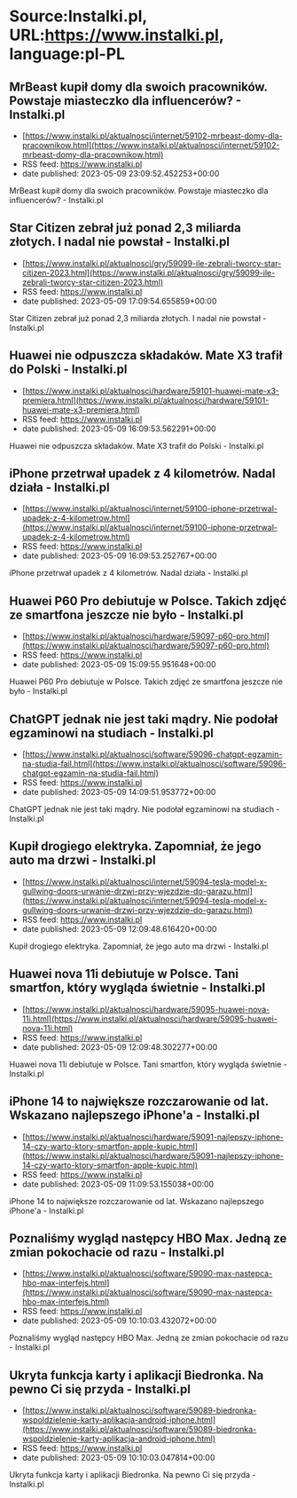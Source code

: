 # Source:Instalki.pl, URL:https://www.instalki.pl, language:pl-PL

## MrBeast kupił domy dla swoich pracowników. Powstaje miasteczko dla influencerów? - Instalki.pl
 - [https://www.instalki.pl/aktualnosci/internet/59102-mrbeast-domy-dla-pracownikow.html](https://www.instalki.pl/aktualnosci/internet/59102-mrbeast-domy-dla-pracownikow.html)
 - RSS feed: https://www.instalki.pl
 - date published: 2023-05-09 23:09:52.452253+00:00

MrBeast kupił domy dla swoich pracowników. Powstaje miasteczko dla influencerów? - Instalki.pl

## Star Citizen zebrał już ponad 2,3 miliarda złotych. I nadal nie powstał - Instalki.pl
 - [https://www.instalki.pl/aktualnosci/gry/59099-ile-zebrali-tworcy-star-citizen-2023.html](https://www.instalki.pl/aktualnosci/gry/59099-ile-zebrali-tworcy-star-citizen-2023.html)
 - RSS feed: https://www.instalki.pl
 - date published: 2023-05-09 17:09:54.655859+00:00

Star Citizen zebrał już ponad 2,3 miliarda złotych. I nadal nie powstał - Instalki.pl

## Huawei nie odpuszcza składaków. Mate X3 trafił do Polski  - Instalki.pl
 - [https://www.instalki.pl/aktualnosci/hardware/59101-huawei-mate-x3-premiera.html](https://www.instalki.pl/aktualnosci/hardware/59101-huawei-mate-x3-premiera.html)
 - RSS feed: https://www.instalki.pl
 - date published: 2023-05-09 16:09:53.562291+00:00

Huawei nie odpuszcza składaków. Mate X3 trafił do Polski  - Instalki.pl

## iPhone przetrwał upadek z 4 kilometrów. Nadal działa - Instalki.pl
 - [https://www.instalki.pl/aktualnosci/internet/59100-iphone-przetrwal-upadek-z-4-kilometrow.html](https://www.instalki.pl/aktualnosci/internet/59100-iphone-przetrwal-upadek-z-4-kilometrow.html)
 - RSS feed: https://www.instalki.pl
 - date published: 2023-05-09 16:09:53.252767+00:00

iPhone przetrwał upadek z 4 kilometrów. Nadal działa - Instalki.pl

## Huawei P60 Pro debiutuje w Polsce. Takich zdjęć ze smartfona jeszcze nie było - Instalki.pl
 - [https://www.instalki.pl/aktualnosci/hardware/59097-p60-pro.html](https://www.instalki.pl/aktualnosci/hardware/59097-p60-pro.html)
 - RSS feed: https://www.instalki.pl
 - date published: 2023-05-09 15:09:55.951648+00:00

Huawei P60 Pro debiutuje w Polsce. Takich zdjęć ze smartfona jeszcze nie było - Instalki.pl

## ChatGPT jednak nie jest taki mądry. Nie podołał egzaminowi na studiach - Instalki.pl
 - [https://www.instalki.pl/aktualnosci/software/59096-chatgpt-egzamin-na-studia-fail.html](https://www.instalki.pl/aktualnosci/software/59096-chatgpt-egzamin-na-studia-fail.html)
 - RSS feed: https://www.instalki.pl
 - date published: 2023-05-09 14:09:51.953772+00:00

ChatGPT jednak nie jest taki mądry. Nie podołał egzaminowi na studiach - Instalki.pl

## Kupił drogiego elektryka. Zapomniał, że jego auto ma drzwi - Instalki.pl
 - [https://www.instalki.pl/aktualnosci/internet/59094-tesla-model-x-gullwing-doors-urwanie-drzwi-przy-wjezdzie-do-garazu.html](https://www.instalki.pl/aktualnosci/internet/59094-tesla-model-x-gullwing-doors-urwanie-drzwi-przy-wjezdzie-do-garazu.html)
 - RSS feed: https://www.instalki.pl
 - date published: 2023-05-09 12:09:48.616420+00:00

Kupił drogiego elektryka. Zapomniał, że jego auto ma drzwi - Instalki.pl

## Huawei nova 11i debiutuje w Polsce. Tani smartfon, który wygląda świetnie - Instalki.pl
 - [https://www.instalki.pl/aktualnosci/hardware/59095-huawei-nova-11i.html](https://www.instalki.pl/aktualnosci/hardware/59095-huawei-nova-11i.html)
 - RSS feed: https://www.instalki.pl
 - date published: 2023-05-09 12:09:48.302277+00:00

Huawei nova 11i debiutuje w Polsce. Tani smartfon, który wygląda świetnie - Instalki.pl

## iPhone 14 to największe rozczarowanie od lat. Wskazano najlepszego iPhone'a - Instalki.pl
 - [https://www.instalki.pl/aktualnosci/hardware/59091-najlepszy-iphone-14-czy-warto-ktory-smartfon-apple-kupic.html](https://www.instalki.pl/aktualnosci/hardware/59091-najlepszy-iphone-14-czy-warto-ktory-smartfon-apple-kupic.html)
 - RSS feed: https://www.instalki.pl
 - date published: 2023-05-09 11:09:53.155038+00:00

iPhone 14 to największe rozczarowanie od lat. Wskazano najlepszego iPhone'a - Instalki.pl

## Poznaliśmy wygląd następcy HBO Max. Jedną ze zmian pokochacie od razu - Instalki.pl
 - [https://www.instalki.pl/aktualnosci/software/59090-max-nastepca-hbo-max-interfejs.html](https://www.instalki.pl/aktualnosci/software/59090-max-nastepca-hbo-max-interfejs.html)
 - RSS feed: https://www.instalki.pl
 - date published: 2023-05-09 10:10:03.432072+00:00

Poznaliśmy wygląd następcy HBO Max. Jedną ze zmian pokochacie od razu - Instalki.pl

## Ukryta funkcja karty i aplikacji Biedronka. Na pewno Ci się przyda - Instalki.pl
 - [https://www.instalki.pl/aktualnosci/software/59089-biedronka-wspoldzielenie-karty-aplikacja-android-iphone.html](https://www.instalki.pl/aktualnosci/software/59089-biedronka-wspoldzielenie-karty-aplikacja-android-iphone.html)
 - RSS feed: https://www.instalki.pl
 - date published: 2023-05-09 10:10:03.047814+00:00

Ukryta funkcja karty i aplikacji Biedronka. Na pewno Ci się przyda - Instalki.pl

